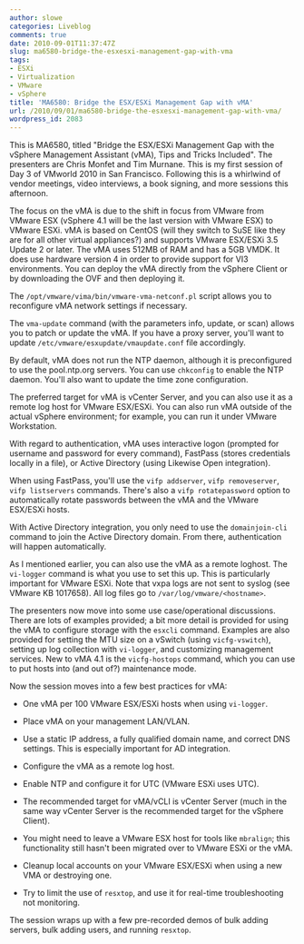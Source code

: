 ```yaml
---
author: slowe
categories: Liveblog
comments: true
date: 2010-09-01T11:37:47Z
slug: ma6580-bridge-the-esxesxi-management-gap-with-vma
tags:
- ESXi
- Virtualization
- VMware
- vSphere
title: 'MA6580: Bridge the ESX/ESXi Management Gap with vMA'
url: /2010/09/01/ma6580-bridge-the-esxesxi-management-gap-with-vma/
wordpress_id: 2083
---
```


This is MA6580, titled "Bridge the ESX/ESXi Management Gap with the vSphere Management Assistant (vMA), Tips and Tricks Included". The presenters are Chris Monfet and Tim Murnane. This is my first session of Day 3 of VMworld 2010 in San Francisco. Following this is a whirlwind of vendor meetings, video interviews, a book signing, and more sessions this afternoon.

The focus on the vMA is due to the shift in focus from VMware from VMware ESX (vSphere 4.1 will be the last version with VMware ESX) to VMware ESXi. vMA is based on CentOS (will they switch to SuSE like they are for all other virtual appliances?) and supports VMware ESX/ESXi 3.5 Update 2 or later. The vMA uses 512MB of RAM and has a 5GB VMDK. It does use hardware version 4 in order to provide support for VI3 environments. You can deploy the vMA directly from the vSphere Client or by downloading the OVF and then deploying it.

The `/opt/vmware/vima/bin/vmware-vma-netconf.pl` script allows you to reconfigure vMA network settings if necessary.

The `vma-update` command (with the parameters info, update, or scan) allows you to patch or update the vMA. If you have a proxy server, you'll want to update `/etc/vmware/esxupdate/vmaupdate.conf` file accordingly.

By default, vMA does not run the NTP daemon, although it is preconfigured to use the pool.ntp.org servers. You can use `chkconfig` to enable the NTP daemon. You'll also want to update the time zone configuration.

The preferred target for vMA is vCenter Server, and you can also use it as a remote log host for VMware ESX/ESXi. You can also run vMA outside of the actual vSphere environment; for example, you can run it under VMware Workstation.

With regard to authentication, vMA uses interactive logon (prompted for username and password for every command), FastPass (stores credentials locally in a file), or Active Directory (using Likewise Open integration).

When using FastPass, you'll use the `vifp addserver`, `vifp removeserver`, `vifp listservers` commands. There's also a `vifp rotatepassword` option to automatically rotate passwords between the vMA and the VMware ESX/ESXi hosts.

With Active Directory integration, you only need to use the `domainjoin-cli` command to join the Active Directory domain. From there, authentication will happen automatically.

As I mentioned earlier, you can also use the vMA as a remote loghost. The `vi-logger` command is what you use to set this up. This is particularly important for VMware ESXi. Note that vxpa logs are not sent to syslog (see VMware KB 1017658). All log files go to `/var/log/vmware/<hostname>`.

The presenters now move into some use case/operational discussions. There are lots of examples provided; a bit more detail is provided for using the vMA to configure storage with the `esxcli` command. Examples are also provided for setting the MTU size on a vSwitch (using `vicfg-vswitch`), setting up log collection with `vi-logger`, and customizing management services. New to vMA 4.1 is the `vicfg-hostops` command, which you can use to put hosts into (and out of?) maintenance mode.

Now the session moves into a few best practices for vMA:

* One vMA per 100 VMware ESX/ESXi hosts when using `vi-logger`.

* Place vMA on your management LAN/VLAN.

* Use a static IP address, a fully qualified domain name, and correct DNS settings. This is especially important for AD integration.

* Configure the vMA as a remote log host.

* Enable NTP and configure it for UTC (VMware ESXi uses UTC).

* The recommended target for vMA/vCLI is vCenter Server (much in the same way vCenter Server is the recommended target for the vSphere Client).

* You might need to leave a VMware ESX host for tools like `mbralign`; this functionality still hasn't been migrated over to VMware ESXi or the vMA.

* Cleanup local accounts on your VMware ESX/ESXi when using a new VMA or destroying one.

* Try to limit the use of `resxtop`, and use it for real-time troubleshooting not monitoring.

The session wraps up with a few pre-recorded demos of bulk adding servers, bulk adding users, and running `resxtop`.
